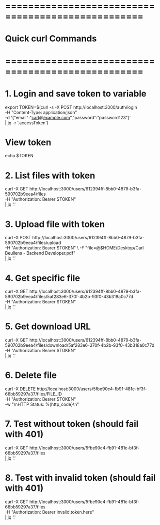 # ==================================================
# Quick curl Commands
# ==================================================

# 1. Login and save token to variable
export TOKEN=$(curl -s -X POST http://localhost:3000/auth/login \
  -H "Content-Type: application/json" \
  -d '{"email":"carl@example.com","password":"password123"}' \
  | jq -r '.accessToken')

# View token
echo $TOKEN

# 2. List files with token
curl -X GET http://localhost:3000/users/612394ff-8bb0-4879-b3fa-590702b9eea4/files \
  -H "Authorization: Bearer $TOKEN" \
  | jq '.'

# 3. Upload file with token
curl -X POST http://localhost:3000/users/612394ff-8bb0-4879-b3fa-590702b9eea4/files/upload \
  -H "Authorization: Bearer $TOKEN" \
  -F "file=@$HOME/Desktop/Carl Beullens - Backend Developer.pdf" \
  | jq '.'

# 4. Get specific file
curl -X GET http://localhost:3000/users/612394ff-8bb0-4879-b3fa-590702b9eea4/files/5af283e6-370f-4b2b-93f0-43b318a0c77d \
  -H "Authorization: Bearer $TOKEN" \
  | jq '.'

# 5. Get download URL
curl -X GET http://localhost:3000/users/612394ff-8bb0-4879-b3fa-590702b9eea4/files/download/5af283e6-370f-4b2b-93f0-43b318a0c77d \
  -H "Authorization: Bearer $TOKEN" \
  | jq '.'

# 6. Delete file
curl -X DELETE http://localhost:3000/users/5fbe90c4-fb91-481c-bf3f-68bb59297a37/files/FILE_ID \
  -H "Authorization: Bearer $TOKEN" \
  -w "\nHTTP Status: %{http_code}\n"

# 7. Test without token (should fail with 401)
curl -X GET http://localhost:3000/users/5fbe90c4-fb91-481c-bf3f-68bb59297a37/files \
  | jq '.'

# 8. Test with invalid token (should fail with 401)
curl -X GET http://localhost:3000/users/5fbe90c4-fb91-481c-bf3f-68bb59297a37/files \
  -H "Authorization: Bearer invalid.token.here" \
  | jq '.'